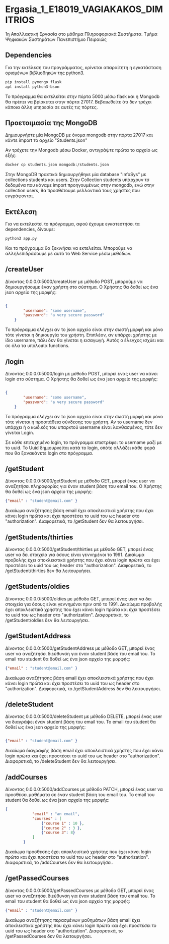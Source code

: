 # Ergasia_1_E18019_VAGIAKAKOS_DIMITRIOS
1η Απαλλακτική Εργασία στο μάθημα Πληροφοριακά Συστήματα. Τμήμα Ψηφιακών Συστημάτων Πανεπιστήμιο Πειραιώς

## Dependencies

Για την εκτέλεση του προγράμματος, κρίνεται απαραίτητη η εγκατάσταση ορισμένων βιβλιοθηκών της python3.

```bash
pip install pymongo flask
apt install python3-bson
```
Το πρόγραμμα θα εκτελείται στην πόρτα 5000 μέσω flask και η Mongodb θα πρέπει να βρίσκεται στην πόρτα 27017. Βεβαιωθείτε ότι δεν τρέχει κάποια άλλη υπηρεσία σε αυτές τις πόρτες.


## Προετοιμασία της MongoDB

Δημιουργήστε μία MongoDB με όνομα mongodb στην πόρτα 27017 και κάντε import το αρχείο "Students.json" 

Aν τρέχετε την Mongodb μέσω Docker, αντιγράψτε πρώτα το αρχείο ως εξής:
```bash
docker cp students.json mongodb:/students.json
```

Στην MongoDB πρακτικά δημιουργήθηκε μία database "InfoSys" με collections students και users. Στην Collection students υπάρχουν τσ δεδομένα που κάναμε import προηγουμένως στην mongodb, ενώ στην collection users, θα προσθέτουμε μελλοντικά τους χρήστες που εγγράφονται.


## Εκτέλεση
Για να εκτελεστεί το πρόγραμμα, αφού έχουμε εγκατεστήσει τα dependencies, δίνουμε:
```bash
python3 app.py
```
Και το πρόγραμμα θα ξεκινήσει να εκτελείται. Μπορούμε να αλληλεπιδράσουμε με αυτό το Web Service μέσω μεθόδων.

## /createUser

Δίνοντας 0.0.0.0:5000/createUser με μέθοδο POST, μπορούμε να δημιουργήσουμε έναν χρήστη στο σύστημα. Ο Χρήστης θα δοθεί ως ένα json αρχείο της μορφής:

```json

{
        "username": "some username", 
        "password": "a very secure password"
    }
```
To πρόγραμμα ελέγχει αν το json αρχείο είναι στην σωστή μορφή και μόνο τότε γίνεται η δημιουργία του χρήστη. Επιπλέον, αν υπάρχει χρήστης με ίδιο username, πάλι δεν θα γίνεται η εισαγωγή. Aυτός ο έλεγχος ισχύει και σε όλα τα υπόλοιπα functions.

## /login 

Δίνοντας 0.0.0.0:5000/login με μέθοδο POST, μπορεί ένας user να κάνει login στο σύστημα. Ο Χρήστης θα δοθεί ως ένα json αρχείο της μορφής:

```json

{
        "username": "some username", 
        "password": "a very secure password"
    }
 ```

To πρόγραμμα ελέγχει αν το json αρχείο είναι στην σωστή μορφή και μόνο τότε γίνεται η προσπάθεια σύνδεσης του χρήστη. Αν το username δεν υπάρχει ή ο κωδικός του υπαρκτού username είναι λανθασμένος, τότε δεν γίνεται Login. 

Σε κάθε επιτυχημένο login, το πρόγραμμα επιστρέφει το username μαζί με το uuid. Το Uuid δημιουργείται κατά τo login, οπότε αλλάζει κάθε φορά που θα ξανακάνετε login στο πρόγραμμα.

## /getStudent
Δίνοντας 0.0.0.0:5000/getStudent με μέθοδο GET, μπορεί ένας user να αναζητήσει πληροφορίες για έναν student βάση του email του. Ο Χρήστης θα δοθεί ως ένα json αρχείο της μορφής:

```json
{"email" : "student@email.com" }
 ```
 Δικαίωμα αναζήτησης βάση email έχει αποκλειστικά χρήστης που έχει κάνει login πρώτα και έχει προστέσει το uuid του ως header στο "authorization". Διαφορετικά, το /getStudent δεν θα λειτουργήσει.
 
 ## /getStudents/thirties
 
 Δίνοντας 0.0.0.0:5000/getStudent/thirties με μέθοδο GET, μπορεί ένας user να δει στοιχεία για όσους είναι γεννημένοι το 1991.
 Δικαίωμα προβολής έχει αποκλειστικά χρήστης που έχει κάνει login πρώτα και έχει προστέσει το uuid του ως header στο "authorization". Διαφορετικά, το /getStudent/thirties δεν θα λειτουργήσει.
 
  ## /getStudents/oldies
 
 Δίνοντας 0.0.0.0:5000/oldies με μέθοδο GET, μπορεί ένας user να δει στοιχεία για όσους είναι γεννημένοι πριν από το 1991.
 Δικαίωμα προβολής έχει αποκλειστικά χρήστης που έχει κάνει login πρώτα και έχει προστέσει το uuid του ως header στο "authorization". Διαφορετικά, το /getStudent/oldies δεν θα λειτουργήσει.
 
## /getStudentAddress

Δίνοντας 0.0.0.0:5000/getStudentAddress με μέθοδο GET, μπορεί ένας user να αναζητήσει διεύθυνση για έναν student βάση του email του. Το email του student θα δοθεί ως ένα json αρχείο της μορφής:

```json
{"email" : "student@email.com" }
 ```
 Δικαίωμα αναζήτησης βάση email έχει αποκλειστικά χρήστης που έχει κάνει login πρώτα και έχει προστέσει το uuid του ως header στο "authorization". Διαφορετικά, το /getStudentAddress δεν θα λειτουργήσει.

## /deleteStudent

Δίνοντας 0.0.0.0:5000/deleteStudent με μέθοδο DELETE, μπορεί ένας user να διαγράψει έναν student βάση του email του. Το email του student θα δοθεί ως ένα json αρχείο της μορφής:

```json

{"email" : "student@email.com" }

 ```
 Δικαίωμα διαγραφής βάση email έχει αποκλειστικά χρήστης που έχει κάνει login πρώτα και έχει προστέσει το uuid του ως header στο "authorization". Διαφορετικά, το /deleteStudent δεν θα λειτουργήσει.

## /addCourses

Δίνοντας 0.0.0.0:5000/addCourses με μέθοδο PATCH, μπορεί ένας user να προσθέσει μαθήματα σε έναν student βάση του email του. Το email του student θα δοθεί ως ένα json αρχείο της μορφής:

```json
{
            "email" : "an email",
            "courses" : [
                {"course 1" : 10 }, 
                {"course 2" : 3 }, 
                {"course 3": 8}
            ]
        } 
   ```
Δικαίωμα προσθεσης έχει αποκλειστικά χρήστης που έχει κάνει login πρώτα και έχει προστέσει το uuid του ως header στο "authorization". Διαφορετικά, το /addCourses δεν θα λειτουργήσει.

 
 
## /getPassedCourses

Δίνοντας 0.0.0.0:5000/getPassedCourses με μέθοδο GET, μπορεί ένας user να αναζητήσει διεύθυνση για έναν student βάση του email του. Το email του student θα δοθεί ως ένα json αρχείο της μορφής:

```json
{"email" : "student@email.com" }
 ```
 Δικαίωμα αναζήτησης περασμένων μαθημάτων βάση email έχει αποκλειστικά χρήστης που έχει κάνει login πρώτα και έχει προστέσει το uuid του ως header στο "authorization". Διαφορετικά, το /getPassedCourses δεν θα λειτουργήσει.
 
 
